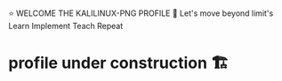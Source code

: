 ⭐ WELCOME THE KALILINUX-PNG PROFILE 🌟
Let's move beyond limit's
Learn Implement Teach Repeat 
# profile under construction 🏗️
